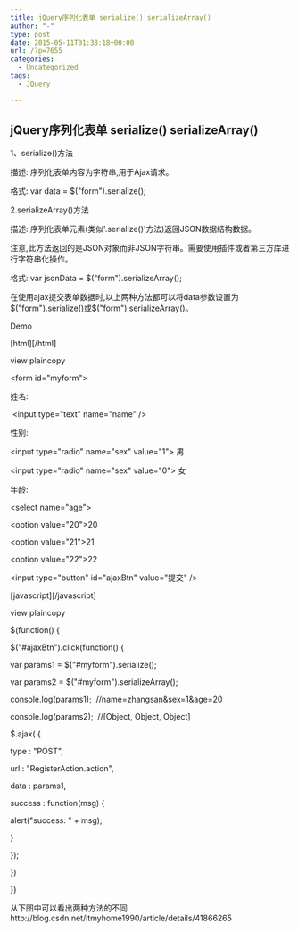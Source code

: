 ```yaml
---
title: jQuery序列化表单 serialize() serializeArray()
author: "-"
type: post
date: 2015-05-11T01:38:18+00:00
url: /?p=7655
categories:
  - Uncategorized
tags:
  - JQuery

---
```

## jQuery序列化表单 serialize() serializeArray()
1、serialize()方法

描述: 序列化表单内容为字符串,用于Ajax请求。

格式: var data = $("form").serialize();

2.serializeArray()方法

描述: 序列化表单元素(类似'.serialize()'方法)返回JSON数据结构数据。

注意,此方法返回的是JSON对象而非JSON字符串。需要使用插件或者第三方库进行字符串化操作。

格式: var jsonData = $("form").serializeArray();

在使用ajax提交表单数据时,以上两种方法都可以将data参数设置为$("form").serialize()或$("form").serializeArray()。
  
Demo

[html][/html]

view plaincopy
  
<form id="myform">
  

  

  
姓名:
  
 <input type="text" name="name" /> 
  

  

  
性别:
  

  
<input type="radio" name="sex" value="1"> 男
  
<input type="radio" name="sex" value="0"> 女
  

  

  

  
年龄:
  

  
<select name="age">
  
<option value="20">20</option>
  
<option value="21">21</option>
  
<option value="22">22</option>
  
</select>
  

  

  

  

  
<input type="button" id="ajaxBtn" value="提交" />
  

  

  

  
</form>

[javascript][/javascript]

view plaincopy
  
$(function() {
  
$("#ajaxBtn").click(function() {
  
var params1 = $("#myform").serialize();
  
var params2 = $("#myform").serializeArray();
  
console.log(params1);  //name=zhangsan&sex=1&age=20
  
console.log(params2);  //[Object, Object, Object]
  
$.ajax( {
  
type : "POST",
  
url : "RegisterAction.action",
  
data : params1,
  
success : function(msg) {
  
alert("success: " + msg);
  
}
  
});
  
})
  
})
  
从下图中可以看出两种方法的不同http://blog.csdn.net/itmyhome1990/article/details/41866265

